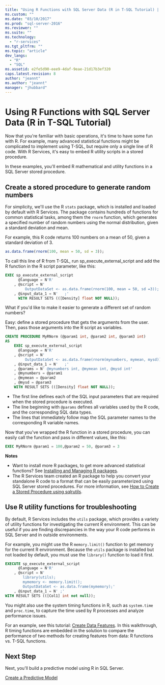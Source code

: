 ```yaml
---
title: "Using R Functions with SQL Server Data (R in T-SQL Tutorial) | Microsoft Docs"
ms.custom: ""
ms.date: "03/10/2017"
ms.prod: "sql-server-2016"
ms.reviewer: ""
ms.suite: ""
ms.technology: 
  - "r-services"
ms.tgt_pltfrm: ""
ms.topic: "article"
dev_langs: 
  - "R"
  - "SQL"
ms.assetid: e2fe5d90-eee9-4daf-9eae-21d17b3ef320
caps.latest.revision: 8
author: "jeannt"
ms.author: "jeannt"
manager: "jhubbard"
---
```

# Using R Functions with SQL Server Data (R in T-SQL Tutorial)
Now that you're familiar with basic operations, it's time to have some fun with R. For example, many advanced statistical functions might be complicated to implement using T-SQL, but require only a single line of R code.  With R Services, it's easy to embed R utility scripts in a stored procedure.  
 
In these examples, you'll embed R mathematical and utility functions in a SQL Server stored procedure.

## Create a stored procedure to generate random numbers  
  
For simplicity, we'll use the R `stats` package, which is installed and loaded by default with R Services. The package contains hundreds of functions for common statistical tasks, among them the `rnorm` function, which generates a specified number of random numbers using the normal distribution, given a standard deviation and mean.    

For example, this R code returns 100 numbers on a mean of 50, given a standard deviation of 3. 

```R
as.data.frame(rnorm(100, mean = 50, sd = 3));
```

To call this line of R from T-SQL, run sp_execute_external_script and add the R function in the R script parameter, like this: 
   
```sql    
EXEC sp_execute_external_script    
      @language = N'R'    
    , @script = N' 
         OutputDataSet <- as.data.frame(rnorm(100, mean = 50, sd =3));'    
    , @input_data_1 = N'   ;'    
      WITH RESULT SETS (([Density] float NOT NULL));    
```    

What if you'd like to make it easier to generate a different set of random numbers? 

Easy: define a stored procedure that gets the arguments from the user. Then, pass those arguments into the R script as variables. 

```sql
CREATE PROCEDURE MyRNorm (@param1 int, @param2 int, @param3 int)
AS
    EXEC sp_execute_external_script    
      @language = N'R'    
    , @script = N'
	     OutputDataSet <- as.data.frame(rnorm(mynumbers, mymean, mysd));'    
    , @input_data_1 = N'   ;' 
	, @params = N' @mynumbers int, @mymean int, @mysd int'  
	, @mynumbers = @param1
	, @mymean = @param2
	, @mysd = @param3
    WITH RESULT SETS (([Density] float NOT NULL));   
```
+ The first line defines each of the SQL input parameters that are required when the stored procedure is executed. 
+ The line beginning with `@params` defines all variables used by the R code, and the corresponding SQL data types. 
+ The lines that immediately follow map the SQL parameter names to the corresponding R variable names.

Now that you've wrapped the R function in a stored procedure, you can easily call the function and pass in different values, like this:

```sql
EXEC MyRNorm @param1 = 100,@param2 = 50, @param3 = 3
```  

**Notes**

+ Want to install more R packages, to get more advanced statistical functions? See [Installing and Managing R packages](../../advanced-analytics/r-services/installing-and-managing-r-packages.md). 
+ The R Services team created an R package to help you convert your standalone R code to a format that can be easily parameterized using SQL Server stored procedures. For more information, see [How to Create a Stored Procedure using sqlrutils](../../advanced-analytics/r-services/how-to-create-a-stored-procedure-using-sqlrutils.md). 
    
## Use R utility functions for troubleshooting 
  
By default, R Services includes the `utils` package, which provides a variety of utility functions for investigating the current R environment. This can be useful if you are finding discrepancies in the way your R code performs in SQL Server and in outside environments.

For example, you might use the R `memory.limit()` function to get memory for the current R environment. Because the `utils` package is installed but not loaded by default, you must use the `library()` function to load it first.    
    
```sql    
EXECUTE sp_execute_external_script    
      @language = N'R'    
    , @script = N'    
        library(utils);    
        mymemory <- memory.limit();    
        OutputDataSet <- as.data.frame(mymemory);'    
    , @input_data_1 = N' ;'    
WITH RESULT SETS (([Col1] int not null));    
```    

You might also use the system timing functions in R, such as `system.time` and `proc.time`,  to capture the time used by R processes and analyze performance issues. 

For an example, see this tutorial: [Create Data Features](https://msdn.microsoft.com/library/mt634286.aspx). In this walkthrough, R timing functions are embedded in the solution to compare the performance of two methods for creating features from data: R functions vs. T-SQL functions. 


## Next Step

Next, you'll build a predictive model using R in SQL Server.

[Create a Predictive Model](../../advanced-analytics/r-services/create-a-predictive-model-r-in-t-sql-tutorial.md)

    
    


